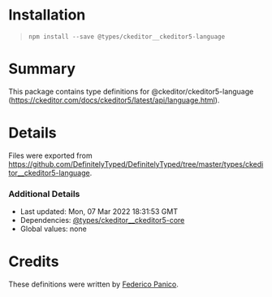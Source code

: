 # Installation
> `npm install --save @types/ckeditor__ckeditor5-language`

# Summary
This package contains type definitions for @ckeditor/ckeditor5-language (https://ckeditor.com/docs/ckeditor5/latest/api/language.html).

# Details
Files were exported from https://github.com/DefinitelyTyped/DefinitelyTyped/tree/master/types/ckeditor__ckeditor5-language.

### Additional Details
 * Last updated: Mon, 07 Mar 2022 18:31:53 GMT
 * Dependencies: [@types/ckeditor__ckeditor5-core](https://npmjs.com/package/@types/ckeditor__ckeditor5-core)
 * Global values: none

# Credits
These definitions were written by [Federico Panico](https://github.com/fedemp).
